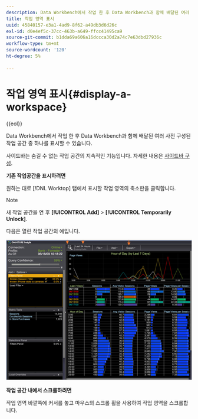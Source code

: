 ```yaml
---
description: Data Workbench에서 작업 한 후 Data Workbench과 함께 배달된 여러 사전 구성된 작업 공간 중 하나를 표시할 수 있습니다.
title: 작업 영역 표시
uuid: 45840157-e3a1-4ad9-8f62-a49db3d6d26c
exl-id: d0e4ef5c-37cc-463b-a649-ffcc41495ca9
source-git-commit: b1dda69a606a16dccca30d2a74c7e63dbd27936c
workflow-type: tm+mt
source-wordcount: '120'
ht-degree: 5%

---
```


# 작업 영역 표시{#display-a-workspace}

{{eol}}

Data Workbench에서 작업 한 후 Data Workbench과 함께 배달된 여러 사전 구성된 작업 공간 중 하나를 표시할 수 있습니다.

사이드바는 숨길 수 없는 작업 공간의 지속적인 기능입니다. 자세한 내용은 [사이드바 구성](../../../home/c-get-started/c-config-sidebar.md#concept-41db771b302e43018e5a9daa40b397e6).

**기존 작업공간을 표시하려면**

원하는 대로 [!DNL Worktop] 탭에서 표시할 작업 영역의 축소판을 클릭합니다.

>[!NOTE]
>
>새 작업 공간을 연 후 **[!UICONTROL Add]** > **[!UICONTROL Temporarily Unlock]**.

다음은 열린 작업 공간의 예입니다.

![](assets/client-dis.png)

**작업 공간 내에서 스크롤하려면**

작업 영역 바깥쪽에 커서를 놓고 마우스의 스크롤 휠을 사용하여 작업 영역을 스크롤합니다.
